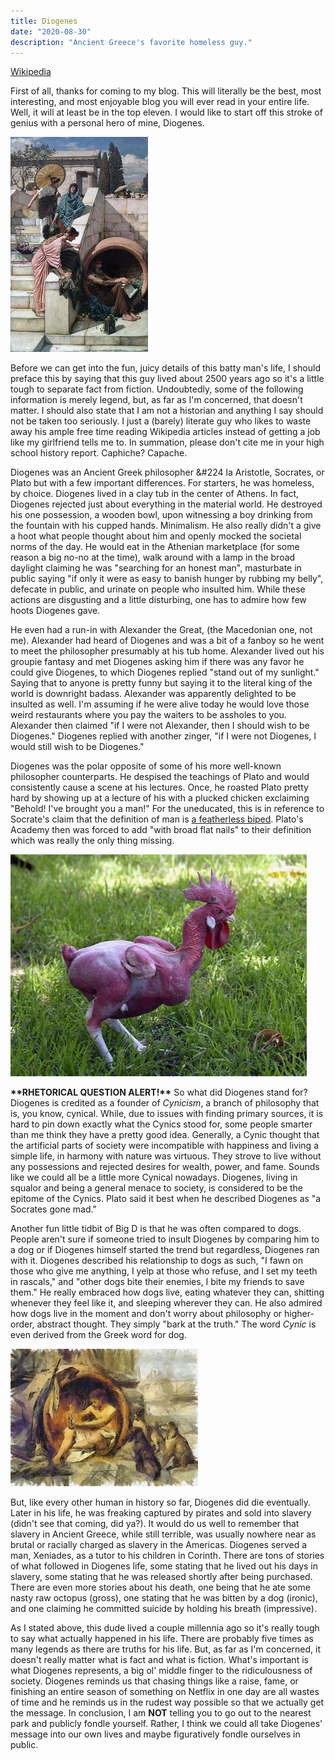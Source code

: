 ```yaml
---
title: Diogenes
date: "2020-08-30"
description: "Ancient Greece's favorite homeless guy."
---
```


[Wikipedia](https://en.wikipedia.org/wiki/Diogenes)

First of all, thanks for coming to my blog. This will literally be the best, most interesting, and most enjoyable blog you will ever read in your entire life. Well, it will at least be in the top eleven. I would like to start off this stroke of genius with a personal hero of mine, Diogenes. 

![Diogenes](./diogenes.jpg)

Before we can get into the fun, juicy details of this batty man's life, I should preface this by saying that this guy lived about 2500 years ago so it's a little tough to separate fact from fiction. Undoubtedly, some of the following information is merely legend, but, as far as I'm concerned, that doesn't matter. I should also state that I am not a historian and anything I say should not be taken too seriously. I just a (barely) literate guy who likes to waste away his ample free time reading Wikipedia articles instead of getting a job like my girlfriend tells me to. In summation, please don't cite me in your high school history report. Caphiche? Capache.

Diogenes was an Ancient Greek philosopher &#224 la Aristotle, Socrates, or Plato but with a few important differences. For starters, he was homeless, by choice. Diogenes lived in a clay tub in the center of Athens. In fact, Diogenes rejected just about everything in the material world. He destroyed his one possession, a wooden bowl, upon witnessing a boy drinking from the fountain with his cupped hands. Minimalism. He also really didn't a give a hoot what people thought about him and openly mocked the societal norms of the day. He would eat in the Athenian marketplace (for some reason a big no-no at the time), walk around with a lamp in the broad daylight claiming he was "searching for an honest man", masturbate in public saying "if only it were as easy to banish hunger by rubbing my belly", defecate in public, and urinate on people who insulted him. While these actions are disgusting and a little disturbing, one has to admire how few hoots Diogenes gave.

He even had a run-in with Alexander the Great, (the Macedonian one, not me). Alexander had heard of Diogenes and was a bit of a fanboy so he went to meet the philosopher presumably at his tub home. Alexander lived out his groupie fantasy and met Diogenes asking him if there was any favor he could give Diogenes, to which Diogenes replied "stand out of my sunlight." Saying that to anyone is pretty funny but saying it to the literal king of the world is downright badass. Alexander was apparently delighted to be insulted as well. I'm assuming if he were alive today he would love those weird restaurants where you pay the waiters to be assholes to you. Alexander then claimed "if I were not Alexander, then I should wish to be Diogenes." Diogenes replied with another zinger, "if I were not Diogenes, I would still wish to be Diogenes."

Diogenes was the polar opposite of some of his more well-known philosopher counterparts. He despised the teachings of Plato and would consistently cause a scene at his lectures. Once, he roasted Plato pretty hard by showing up at a lecture of his with a plucked chicken exclaiming "Behold! I've brought you a man!" For the uneducated, this is in reference to Socrate's claim that the definition of man is [a featherless biped](https://en.wikipedia.org/wiki/Self-reflection#Classical_antiquity). Plato's Academy then was forced to add "with broad flat nails" to their definition which was really the only thing missing.

![Featherless Biped](./plucked-chicken.jpg)

**\*\*RHETORICAL QUESTION ALERT!\*\*** So what did Diogenes stand for? Diogenes is credited as a founder of *Cynicism*, a branch of philosophy that is, you know, cynical. While, due to issues with finding primary sources, it is hard to pin down exactly what the Cynics stood for, some people smarter than me think they have a pretty good idea. Generally, a Cynic thought that the artificial parts of society were incompatible with happiness and living a simple life, in harmony with nature was virtuous. They strove to live without any possessions and rejected desires for wealth, power, and fame. Sounds like we could all be a little more Cynical nowadays. Diogenes, living in squalor and being a general menace to society, is considered to be the epitome of the Cynics. Plato said it best when he described Diogenes as "a Socrates gone mad." 

Another fun little tidbit of Big D is that he was often compared to dogs. People aren't sure if someone tried to insult Diogenes by comparing him to a dog or if Diogenes himself started the trend but regardless, Diogenes ran with it. Diogenes described his relationship to dogs as such, "I fawn on those who give me anything, I yelp at those who refuse, and I set my teeth in rascals," and "other dogs bite their enemies, I bite my friends to save them." He really embraced how dogs live, eating whatever they can, shitting whenever they feel like it, and sleeping wherever they can. He also admired how dogs live in the moment and don't worry about philosophy or higher-order, abstract thought. They simply "bark at the truth." The word *Cynic* is even derived from the Greek word for dog.

![Diogenes with some dogs](./diogenes-dogs.jpg)

But, like every other human in history so far, Diogenes did die eventually. Later in his life, he was freaking captured by pirates and sold into slavery (didn't see that coming, did ya?). It would do us well to remember that slavery in Ancient Greece, while still terrible, was usually nowhere near as brutal or racially charged as slavery in the Americas. Diogenes served a man, Xeniades, as a tutor to his children in Corinth. There are tons of stories of what followed in Diogenes life, some stating that he lived out his days in slavery, some stating that he was released shortly after being purchased. There are even more stories about his death, one being that he ate some nasty raw octopus (gross), one stating that he was bitten by a dog (ironic), and one claiming he committed suicide by holding his breath (impressive). 

As I stated above, this dude lived a couple millennia ago so it's really tough to say what actually happened in his life. There are probably five times as many legends as there are truths for his life. But, as far as I'm concerned, it doesn't really matter what is fact and what is fiction. What's important is what Diogenes represents, a big ol' middle finger to the ridiculousness of society. Diogenes reminds us that chasing things like a raise, fame, or finishing an entire season of something on Netflix in one day are all wastes of time and he reminds us in the rudest way possible so that we actually get the message. In conclusion, I am **NOT** telling you to go out to the nearest park and publicly fondle yourself. Rather, I think we could all take Diogenes' message into our own lives and maybe figuratively fondle ourselves in public.